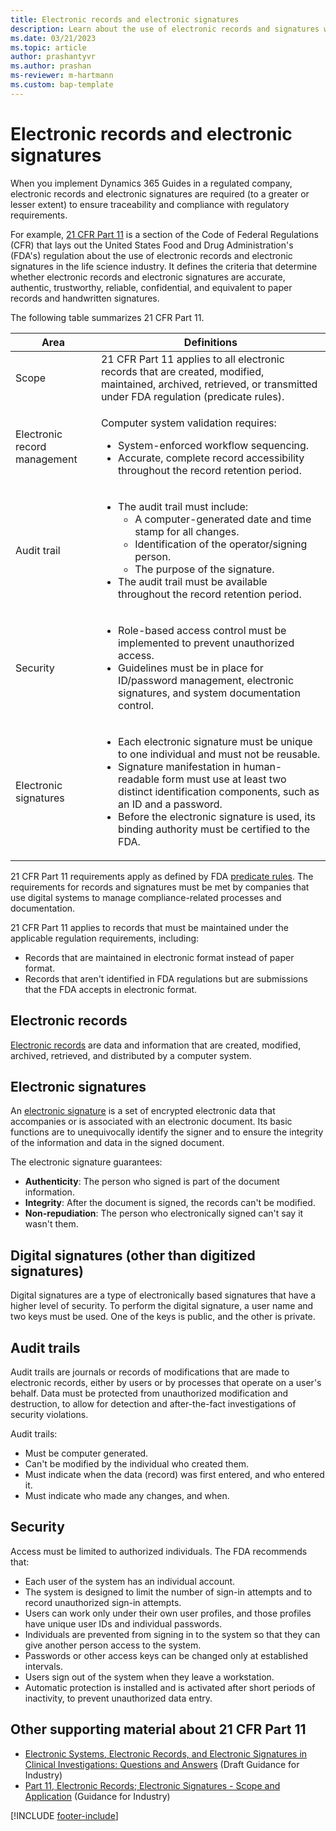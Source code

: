```yaml
---
title: Electronic records and electronic signatures
description: Learn about the use of electronic records and signatures when you implement Dynamics 365 Guides in a regulated industry.
ms.date: 03/21/2023
ms.topic: article
author: prashantyvr
ms.author: prashan
ms-reviewer: m-hartmann
ms.custom: bap-template
---
```


# Electronic records and electronic signatures

When you implement Dynamics 365 Guides in a regulated company, electronic records and electronic signatures are required (to a greater or lesser extent) to ensure traceability and compliance with regulatory requirements.

For example, [21 CFR Part 11](https://www.accessdata.fda.gov/scripts/cdrh/cfdocs/cfcfr/CFRSearch.cfm?CFRPart=11) is a section of the Code of Federal Regulations (CFR) that lays out the United States Food and Drug Administration's (FDA's) regulation about the use of electronic records and electronic signatures in the life science industry. It defines the criteria that determine whether electronic records and electronic signatures are accurate, authentic, trustworthy, reliable, confidential, and equivalent to paper records and handwritten signatures.

The following table summarizes 21 CFR Part 11.

| Area | Definitions |
|---|---|
| Scope | 21 CFR Part 11 applies to all electronic records that are created, modified, maintained, archived, retrieved, or transmitted under FDA regulation (predicate rules). |
| Electronic record management | <p>Computer system validation requires:</p><ul><li>System-enforced workflow sequencing.</li><li>Accurate, complete record accessibility throughout the record retention period.</li></ul> |
| Audit trail | <ul><li>The audit trail must include:<ul><li>A computer-generated date and time stamp for all changes.</li><li>Identification of the operator/signing person.</li><li>The purpose of the signature.</li></ul></li><li>The audit trail must be available throughout the record retention period.</li></ul> |
| Security | <ul><li>Role-based access control must be implemented to prevent unauthorized access.</li><li>Guidelines must be in place for ID/password management, electronic signatures, and system documentation control.</li></ul> |
| Electronic signatures | <ul><li>Each electronic signature must be unique to one individual and must not be reusable.</li><li>Signature manifestation in human-readable form must use at least two distinct identification components, such as an ID and a password.</li><li>Before the electronic signature is used, its binding authority must be certified to the FDA.</li></ul> |

21 CFR Part 11 requirements apply as defined by FDA [predicate rules](https://www.fda.gov/regulatory-information/search-fda-guidance-documents/part-11-electronic-records-electronic-signatures-scope-and-application). The requirements for records and signatures must be met by companies that use digital systems to manage compliance-related processes and documentation.

21 CFR Part 11 applies to records that must be maintained under the applicable regulation requirements, including:

- Records that are maintained in electronic format instead of paper format.
- Records that aren't identified in FDA regulations but are submissions that the FDA accepts in electronic format.

## Electronic records

[Electronic records](https://www.accessdata.fda.gov/scripts/cdrh/cfdocs/cfcfr/CFRSearch.cfm?CFRPart=11&showFR=1&subpartNode=21:1.0.1.1.8.2) are data and information that are created, modified, archived, retrieved, and distributed by a computer system.

## Electronic signatures

An [electronic signature](https://www.accessdata.fda.gov/scripts/cdrh/cfdocs/cfcfr/CFRSearch.cfm?CFRPart=11&showFR=1&subpartNode=21:1.0.1.1.8.3) is a set of encrypted electronic data that accompanies or is associated with an electronic document. Its basic functions are to unequivocally identify the signer and to ensure the integrity of the information and data in the signed document.

The electronic signature guarantees:

- **Authenticity**: The person who signed is part of the document information.
- **Integrity**: After the document is signed, the records can't be modified.
- **Non-repudiation**: The person who electronically signed can't say it wasn't them.

## Digital signatures (other than digitized signatures)

Digital signatures are a type of electronically based signatures that have a higher level of security. To perform the digital signature, a user name and two keys must be used. One of the keys is public, and the other is private.

## Audit trails

Audit trails are journals or records of modifications that are made to electronic records, either by users or by processes that operate on a user's behalf. Data must be protected from unauthorized modification and destruction, to allow for detection and after-the-fact investigations of security violations.

Audit trails:

- Must be computer generated.
- Can't be modified by the individual who created them.
- Must indicate when the data (record) was first entered, and who entered it.
- Must indicate who made any changes, and when.

## Security

Access must be limited to authorized individuals. The FDA recommends that:

- Each user of the system has an individual account.
- The system is designed to limit the number of sign-in attempts and to record unauthorized sign-in attempts.
- Users can work only under their own user profiles, and those profiles have unique user IDs and individual passwords.
- Individuals are prevented from signing in to the system so that they can give another person access to the system.
- Passwords or other access keys can be changed only at established intervals.
- Users sign out of the system when they leave a workstation.
- Automatic protection is installed and is activated after short periods of inactivity, to prevent unauthorized data entry.

## Other supporting material about 21 CFR Part 11

- [Electronic Systems, Electronic Records, and Electronic Signatures in Clinical Investigations: Questions and Answers](https://www.fda.gov/regulatory-information/search-fda-guidance-documents/electronic-systems-electronic-records-and-electronic-signatures-clinical-investigations-questions) (Draft Guidance for Industry)
- [Part 11, Electronic Records; Electronic Signatures - Scope and Application](https://www.fda.gov/regulatory-information/search-fda-guidance-documents/part-11-electronic-records-electronic-signatures-scope-and-application) (Guidance for Industry)

[!INCLUDE [footer-include](../../includes/footer-banner.md)]

